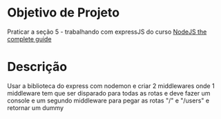 # Objetivo de Projeto

Praticar a seção 5 - trabalhando com expressJS do curso [NodeJS the complete guide](https://www.udemy.com/course/nodejs-the-complete-guide/)

# Descrição 

Usar a biblioteca do express com nodemon e criar 2 middlewares onde 1 middleware tem que ser disparado para todas as rotas e deve fazer um console e um segundo middleware para pegar as rotas "/" e "/users" e retornar um dummy